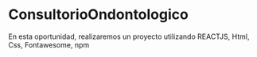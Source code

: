 # ConsultorioOndontologico
En esta oportunidad, realizaremos un proyecto utilizando REACTJS, Html, Css, Fontawesome, npm
